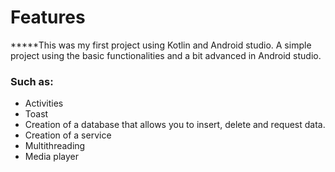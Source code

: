 # Features


*****This was my first project using Kotlin and Android studio. A simple project using the basic functionalities and a bit advanced in Android studio.

### Such as:
- Activities
- Toast
- Creation of a database that allows you to insert, delete and request data.
- Creation of a service
- Multithreading
- Media player
